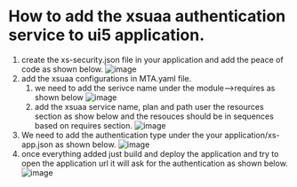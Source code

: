 # How to add the xsuaa authentication service to ui5 application.
1) create the xs-security.json file in your application and add the peace of code as shown below.
![image](https://user-images.githubusercontent.com/51018126/137128248-1e2db0b7-3266-418b-8d5c-38f9703b278a.png)
2) add the xsuaa configurations in MTA.yaml file.
    1) we need to add the serivce name under the module-->requires as shown below 
      ![image](https://user-images.githubusercontent.com/51018126/137128452-b894d30a-604f-4329-bca7-e061a48a5377.png)
    2) add the xsuaa service name, plan and path user the resources section as show below and the resouces should be in sequences based on requires section.
      ![image](https://user-images.githubusercontent.com/51018126/137128775-e92a5a87-394d-4d00-ae49-afa8c86d6469.png)
3) We need to add the authentication type under the your application/xs-app.json as shown below.
  ![image](https://user-images.githubusercontent.com/51018126/137128955-83bbbf61-a826-4aa9-b315-6494a2f7e9ed.png)
4) once everything added just build and deploy the application and try to open the application url it will ask for the authentication as shown below.
![image](https://user-images.githubusercontent.com/51018126/137129140-f2cb8915-ba5f-42e7-8496-5f8fca2d21e4.png)
